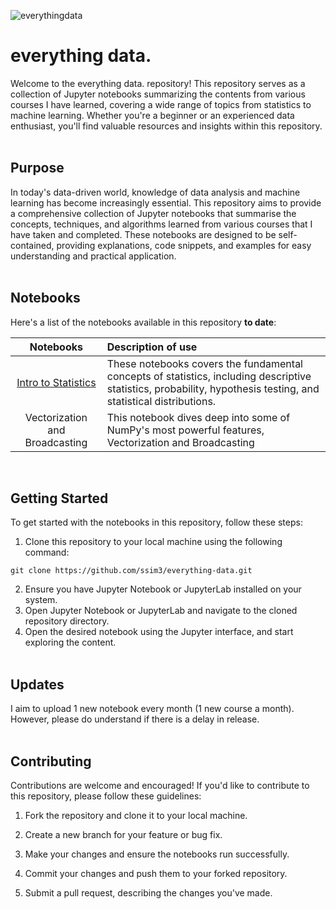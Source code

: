 ![everythingdata](https://github.com/ssim3/everything-data/blob/main/everything%20data.png)

# everything data.
Welcome to the everything data. repository! This repository serves as a collection of Jupyter notebooks summarizing the contents from various courses I have learned, covering a wide range of topics from statistics to machine learning. Whether you're a beginner or an experienced data enthusiast, you'll find valuable resources and insights within this repository.
<br><br>

## Purpose
In today's data-driven world, knowledge of data analysis and machine learning has become increasingly essential. This repository aims to provide a comprehensive collection of Jupyter notebooks that summarise the concepts, techniques, and algorithms learned from various courses that I have taken and completed. These notebooks are designed to be self-contained, providing explanations, code snippets, and examples for easy understanding and practical application.
<br><br>

## Notebooks
Here's a list of the notebooks available in this repository <b>to date</b>:

|                        Notebooks                          | Description of use                                                                                                                                                           |
| :------------------------------------------------------: | :--------------------------------------------------------------------------------------------------------------------------------------------------------------------------- |
|              [Intro to Statistics]([https://nextjs.org](https://github.com/ssim3/everything-data/tree/main/Into%20to%20Statistics))            | These notebooks covers the fundamental concepts of statistics, including descriptive statistics, probability, hypothesis testing, and statistical distributions.               |
|               Vectorization and Broadcasting                                                                                                   | This notebook dives deep into some of NumPy's most powerful features, Vectorization and Broadcasting |

<br>

## Getting Started
To get started with the notebooks in this repository, follow these steps:

1. Clone this repository to your local machine using the following command:
```
git clone https://github.com/ssim3/everything-data.git
```
2. Ensure you have Jupyter Notebook or JupyterLab installed on your system.
3. Open Jupyter Notebook or JupyterLab and navigate to the cloned repository directory.
4. Open the desired notebook using the Jupyter interface, and start exploring the content.
<br><br>

## Updates
I aim to upload 1 new notebook every month (1 new course a month). However, please do understand if there is a delay in release.
<br><br>

## Contributing
Contributions are welcome and encouraged! If you'd like to contribute to this repository, please follow these guidelines:

1. Fork the repository and clone it to your local machine.

2. Create a new branch for your feature or bug fix.

3. Make your changes and ensure the notebooks run successfully.

4. Commit your changes and push them to your forked repository.

5. Submit a pull request, describing the changes you've made.
